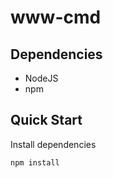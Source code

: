 www-cmd
=======

## Dependencies

* NodeJS
* npm

## Quick Start

Install dependencies

    npm install
